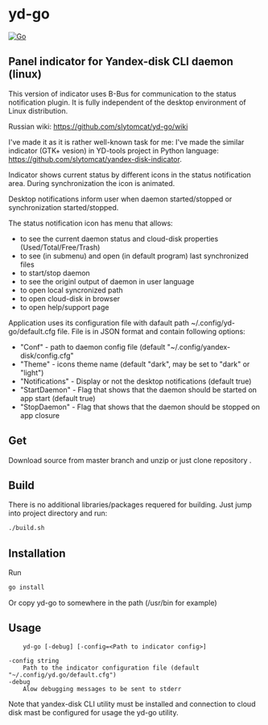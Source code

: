 # yd-go 
[![Go](https://github.com/slytomcat/yd-go/actions/workflows/go.yml/badge.svg?branch=master)](https://github.com/slytomcat/yd-go/actions/workflows/go.yml)
## Panel indicator for Yandex-disk CLI daemon (linux)


This version of indicator uses B-Bus for communication to the status notification plugin. It is fully independent of the desktop environment of Linux distribution.

Russian wiki: https://github.com/slytomcat/yd-go/wiki

I've made it as it is rather well-known task for me: I've made the similar indicator (GTK+ vesion) in YD-tools project in Python language: https://github.com/slytomcat/yandex-disk-indicator.

Indicator shows current status by different icons in the status notification area. During synchronization the icon is animated.

Desktop notifications inform user when daemon started/stopped or synchronization started/stopped.

The status notification icon has menu that allows:
  - to see the current daemon status and cloud-disk properties (Used/Total/Free/Trash)
  - to see (in submenu) and open (in default program) last synchronized files 
  - to start/stop daemon
  - to see the originl output of daemon in user language
  - to open local syncronized path
  - to open cloud-disk in browser
  - to open help/support page

Application uses its configuration file with dafault path ~/.config/yd-go/default.cfg file. File is in JSON format and contain following options:
  - "Conf" - path to daemon config file (default "~/.config/yandex-disk/config.cfg"
  - "Theme" - icons theme name (default "dark", may be set to "dark" or "light")
  - "Notifications" - Display or not the desktop notifications (default true)
  - "StartDaemon" - Flag that shows that the daemon should be started on app start (default true)
  - "StopDaemon" - Flag that shows that the daemon should be stopped on app closure

## Get
Download source from master branch and unzip or just clone repository .

## Build 
There is no additional libraries/packages requered for building. Just jump into project directory and run:

```bash
./build.sh
```
## Installation
Run 
```bash
go install
```

Or copy yd-go to somewhere in the path (/usr/bin for example)

## Usage
		yd-go [-debug] [-config=<Path to indicator config>]

	-config string
		Path to the indicator configuration file (default "~/.config/yd.go/default.cfg")
	-debug
		Alow debugging messages to be sent to stderr


Note that yandex-disk CLI utility must be installed and connection to cloud disk mast be configured for usage the yd-go utility.
